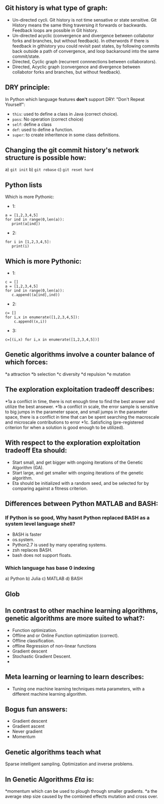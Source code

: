 
## Git history is what type of graph:
* Un-directed cycli. Git history is not time sensative or state sensitive. Git History means the same thing traversing it forwards or backwards. Feedback loops are possible in Git history.
* Un-directed acyclic (convergence and divergence between collabotor forks and branches, but without feedback). In otherwords if there is feedback in githistory you could revisit past states, by following commits back outside a path of convergence, and loop backaround into the same commit/state.
* Directed, Cyclic graph (recurrent connnections between collaborators).
* Directed, Acyclic graph (convergence and divergence between collabotor forks and branches, but without feedback).


## DRY principle:
In Python which language features **don't** support DRY: "Don't Repeat Yourself":
* `this`: used to define a class in Java (correct choice).
* `pass`: No operation (correct choice)
* `self`: define a class
* `def`: used to define a function. 
* `super`: to create inheritence in some class definitions.

## Changing the git commit history's network structure is possible how:

a) ```git init```
b) ```git rebase```
c) ```git reset hard```

## Python lists

Which is more Pythonic:

* 1:
```
a = [1,2,3,4,5]
for ind in range(0,len(a)):
   print(a[ind])
```
* 2:
```
for i in [1,2,3,4,5]:
   print(i)
```
## Which is more Pythonic:

* 1:
```
c = []
a = [1,2,3,4,5]
for ind in range(0,len(a)):
   c.append((a[ind],ind))
```
* 2:
```
c= []
for i,x in enumerate([1,2,3,4,5]):
    c.append((x,i))
```
* 3:
```
c=[(i,x) for i,x in enumerate([1,2,3,4,5])]
```

## Genetic algorithms involve a counter balance of which forces:
*a attraction
*b selection
*c diversity
*d repulsion
*e mutation

## The exploration exploitation tradeoff describes: 
*1a a conflict in time, there is not enough time to find the best answer and utilize the best ansewer.
*1b a conflict in scale, the error sample is sensitive to big jumps in the parameter space, and small jumps in the parameter space, there is a conflict in time that can be spent searching the macroscale and microscale contributions to error
*1c. Satisficing (pre-registered criterion for when a solution is good enough to be utilized).

## With respect to the exploration exploitation tradeoff Eta should:
* Start small, and get bigger with ongoing iterations of the Genetic Algorithm (GA).
* Start large, and get smaller with ongoing iterations of the genetic algorithm.
* Eta should be initialized with a random seed, and be selected for by comparing against a fitness criterion.

## Differences between Python MATLAB and BASH:
### If Python is so good, Why hasnt Python replaced BASH as a system level language shell?
* BASH is faster
* os.system.
* Python2.7 is used by many operating systems.
* zsh replaces BASH.
* bash does not support floats.
### Which language has base 0 indexing
a) Python
b) Julia
c) MATLAB
d) BASH

## Glob



## In contrast to other machine learning algorithms, genetic algorithms are more suited to what?:
* Function optimization.
* Offline and or Online Function optimization (correct).
* Offline classification.
* offline Regression of non-linear functions
* Gradient descent
* Stochastic Gradient Descent.
* 
## Meta learning or learning to learn describes:
* Tuning one machine learning techniques meta parameters, with a different machine learning algorithm.

## Bogus fun answers:
* Gradient descent
* Gradient ascent
* Never gradient
* Momentum

## Genetic algorithms teach what
Sparse intelligent sampling.
Optimization and inverse problems.

## In Genetic Algorithms $Eta$ is:
*momentum which can be used to plough through smaller gradients.
*a the average step size caused by the combined effects mutation and cross over.
